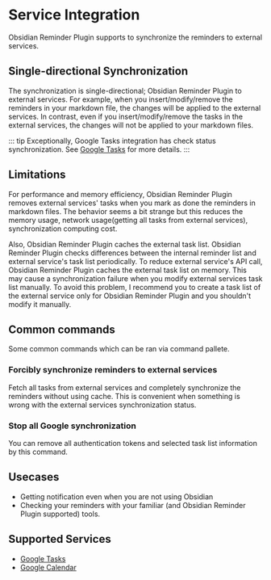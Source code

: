 # Service Integration

Obsidian Reminder Plugin supports to synchronize the reminders to external services.

## Single-directional Synchronization

The synchronization is single-directional; Obsidian Reminder Plugin to external services.
For example, when you insert/modify/remove the reminders in your markdown file, the changes will
be applied to the external services. In contrast, even if you insert/modify/remove the tasks in the
external services, the changes will not be applied to your markdown files.

::: tip
Exceptionally, Google Tasks integration has check status synchronization.  See [Google Tasks](/guide/integration-google-tasks) for more details.
:::

## Limitations

For performance and memory efficiency, Obsidian Reminder Plugin removes external services' tasks
when you mark as done the reminders in markdown files. The behavior seems a bit strange but this reduces the memory usage, network usage(getting all tasks from external services), synchronization computing cost.

Also, Obsidian Reminder Plugin caches the external task list.
Obsidian Reminder Plugin checks differences between the internal reminder list and external service's task list periodically. To reduce external service's API call, Obsidian Reminder Plugin caches the external task list on memory.
This may cause a synchronization failure when you modify external services task list manually. To avoid this problem, I recommend you to create a task list of the external service only for Obsidian Reminder Plugin and you shouldn't modify it manually.

## Common commands

Some common commands which can be ran via command pallete.

### Forcibly synchronize reminders to external services

Fetch all tasks from external services and completely synchronize the reminders without using cache.
This is convenient when something is wrong with the external services synchronization status.

### Stop all Google synchronization

You can remove all authentication tokens and selected task list information by this command.

## Usecases

- Getting notification even when you are not using Obsidian
- Checking your reminders with your familiar (and Obsidian Reminder Plugin supported) tools.

## Supported Services

- [Google Tasks](/guide/integration-google-tasks)
- [Google Calendar](/guide/integration-google-calendar)
